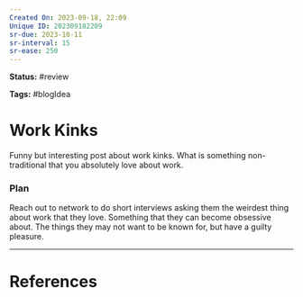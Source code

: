 ```yaml
---
Created On: 2023-09-18, 22:09
Unique ID: 202309182209
sr-due: 2023-10-11
sr-interval: 15
sr-ease: 250
---
```

**Status:** #review 

**Tags:** #blogIdea 

# Work Kinks

Funny but interesting post about work kinks. What is something non-traditional that you absolutely love about work. 

### Plan
Reach out to network to do short interviews asking them the weirdest thing about work that they love. Something that they can become obsessive about. The things they may not want to be known for, but have a guilty pleasure. 


---
# References
